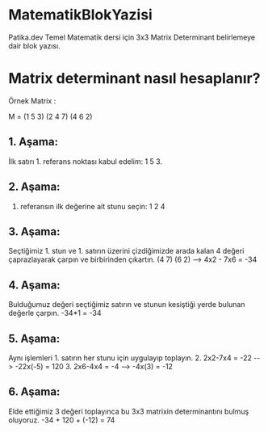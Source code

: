 # MatematikBlokYazisi
Patika.dev Temel Matematik dersi için  3x3 Matrix Determinant belirlemeye dair blok yazısı.

# Matrix determinant nasıl hesaplanır?

Örnek Matrix : 

M = (1 5 3)
    (2 4 7)
    (4 6 2)  

## 1. Aşama:
İlk satırı 1. referans noktası kabul edelim: 1 5 3.

## 2. Aşama:
1. referansın ilk değerine ait stunu seçin: 1 2 4

## 3. Aşama:
Seçtiğimiz 1. stun ve 1. satırın üzerini çizdiğimizde arada kalan 4 değeri çaprazlayarak çarpın ve birbirinden çıkartın. (4 7) 
                                (6 2) --> 4x2 - 7x6 = -34
## 4. Aşama:
Bulduğumuz değeri seçtiğimiz satırın ve stunun kesiştiği yerde bulunan değerle çarpın.
-34*1 = -34

## 5. Aşama:
Aynı işlemleri 1. satırın her stunu için uygulayıp toplayın.
2. 2x2-7x4 = -22 --> -22x(-5) = 120
3. 2x6-4x4 = -4 --> -4x(3) = -12

## 6. Aşama:
Elde ettiğimiz 3 değeri toplayınca bu 3x3 matrixin determinantını bulmuş oluyoruz.
-34 + 120 + (-12) = 74
